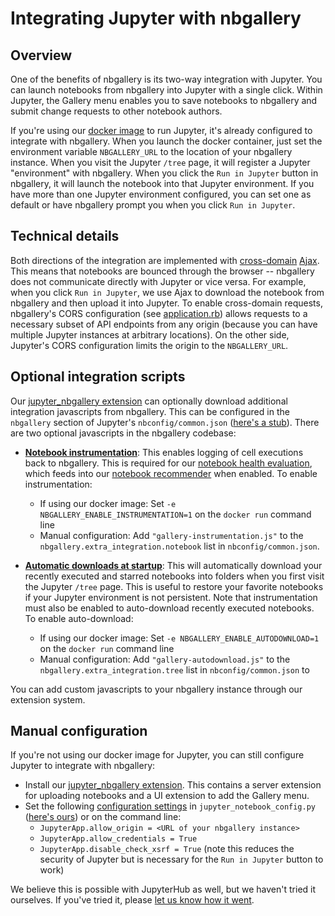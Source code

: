 # Integrating Jupyter with nbgallery

## Overview

One of the benefits of nbgallery is its two-way integration with Jupyter.  You can launch notebooks from nbgallery into Jupyter with a single click.  Within Jupyter, the Gallery menu enables you to save notebooks to nbgallery and submit change requests to other notebook authors.

If you're using our [docker image](https://hub.docker.com/r/nbgallery/jupyter-alpine/) to run Jupyter, it's already configured to integrate with nbgallery.  When you launch the docker container, just set the environment variable `NBGALLERY_URL` to the location of your nbgallery instance.  When you visit the Jupyter `/tree` page, it will register a Jupyter "environment" with nbgallery.  When you click the `Run in Jupyter` button in nbgallery, it will launch the notebook into that Jupyter environment.  If you have more than one Jupyter environment configured, you can set one as default or have nbgallery prompt you when you click `Run in Jupyter`.

## Technical details

Both directions of the integration are implemented with [cross-domain](https://en.wikipedia.org/wiki/Cross-origin_resource_sharing) [Ajax](https://en.wikipedia.org/wiki/Ajax_(programming)).  This means that notebooks are bounced through the browser -- nbgallery does not communicate directly with Jupyter or vice versa.  For example, when you click `Run in Jupyter`, we use Ajax to download the notebook from nbgallery and then upload it into Jupyter.  To enable cross-domain requests, nbgallery's CORS configuration (see [application.rb](../config/application.rb)) allows requests to a necessary subset of API endpoints from any origin (because you can have multiple Jupyter instances at arbitrary locations).  On the other side, Jupyter's CORS configuration limits the origin to the `NBGALLERY_URL`.

## Optional integration scripts

Our [jupyter_nbgallery extension](https://github.com/nbgallery/nbgallery-extensions) can optionally download additional integration javascripts from nbgallery.  This can be configured in the `nbgallery` section of Jupyter's `nbconfig/common.json` ([here's a stub](https://github.com/nbgallery/jupyter-alpine/blob/master/config/jupyter/nbconfig/common.json)).  There are two optional javascripts in the nbgallery codebase:

 * [**Notebook instrumentation**](../public/integration/gallery-instrumentation.js): This enables logging of cell executions back to nbgallery.  This is required for our [notebook health evaluation](https://nbgallery.github.io/health_paper.html), which feeds into our [notebook recommender](https://nbgallery.github.io/recommendation.html) when enabled.  To enable instrumentation:
   * If using our docker image: Set `-e NBGALLERY_ENABLE_INSTRUMENTATION=1` on the `docker run` command line
   * Manual configuration: Add `"gallery-instrumentation.js"` to the `nbgallery.extra_integration.notebook` list in `nbconfig/common.json`.  
 
 * [**Automatic downloads at startup**](../public/integration/gallery-autodownload.js): This will automatically download your recently executed and starred notebooks into folders when you first visit the Jupyter `/tree` page.  This is useful to restore your favorite notebooks if your Jupyter environment is not persistent.  Note that instrumentation must also be enabled to auto-download recently executed notebooks.  To enable auto-download:
   * If using our docker image: Set `-e NBGALLERY_ENABLE_AUTODOWNLOAD=1` on the `docker run` command line
   * Manual configuration: Add `"gallery-autodownload.js"` to the `nbgallery.extra_integration.tree` list in `nbconfig/common.json` to 

You can add custom javascripts to your nbgallery instance through our extension system.

## Manual configuration

If you're not using our docker image for Jupyter, you can still configure Jupyter to integrate with nbgallery:

 * Install our [jupyter_nbgallery extension](https://github.com/nbgallery/nbgallery-extensions).  This contains a server extension for uploading notebooks and a UI extension to add the Gallery menu.
 * Set the following [configuration settings](https://jupyter-notebook.readthedocs.io/en/stable/config.html) in `jupyter_notebook_config.py` ([here's ours](https://github.com/nbgallery/jupyter-alpine/blob/master/config/jupyter/jupyter_notebook_config.py)) or on the command line:
   * `JupyterApp.allow_origin = <URL of your nbgallery instance>`
   * `JupyterApp.allow_credentials = True`
   * `JupyterApp.disable_check_xsrf = True` (note this reduces the security of Jupyter but is necessary for the `Run in Jupyter` button to work)

We believe this is possible with JupyterHub as well, but we haven't tried it ourselves.  If you've tried it, please [let us know how it went](https://github.com/nbgallery/nbgallery/issues/new).


